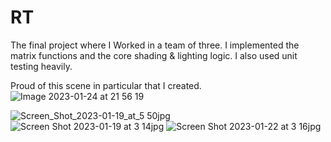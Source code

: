 # RT
The final project where I Worked in a team of three.
I implemented the matrix functions and the core shading & lighting logic. I also used unit testing heavily.

Proud of this scene in particular that I created.
![Image 2023-01-24 at 21 56 19](https://user-images.githubusercontent.com/1247587/215171465-b0fa6c50-207c-4c81-9159-ce86206b2757.jpeg)


![Screen_Shot_2023-01-19_at_5 50jpg](https://user-images.githubusercontent.com/1247587/215172267-86d2f2e1-5e24-4cc0-9896-8c49a7449898.JPG)
![Screen Shot 2023-01-19 at 3 14jpg](https://user-images.githubusercontent.com/1247587/219040412-0a992d63-4819-40d8-a94e-e2da7fbce33b.jpg)
![Screen Shot 2023-01-22 at 3 16jpg](https://user-images.githubusercontent.com/1247587/219040530-5dd3412e-b575-4d81-a51e-66b53e9c6183.jpg)
